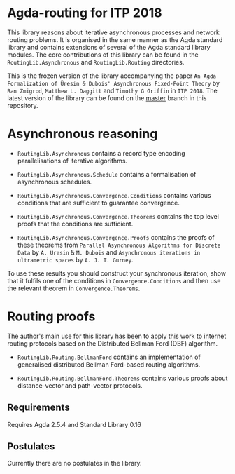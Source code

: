 # Agda-routing for ITP 2018

This library reasons about iterative asynchronous processes and network routing problems.
It is organised in the same manner as the Agda standard library and contains extensions of
several of the Agda standard library modules. The core contributions of this library
can be found in the `RoutingLib.Asynchronous` and `RoutingLib.Routing` directories.

This is the frozen version of the library accompanying the paper
`An Agda Formalization of Üresin & Dubois' Asynchronous Fixed-Point Theory`
by `Ran Zmigrod`, `Matthew L. Daggitt` and `Timothy G Griffin` in `ITP 2018`.
The latest version of the library can be found on the
[master](https://github.com/MatthewDaggitt/agda-routing/tree/master) branch in this
repository.

# Asynchronous reasoning

* `RoutingLib.Asynchronous` contains a record type encoding parallelisations of iterative algorithms.

* `RoutingLib.Asynchronous.Schedule` contains a formalisation of asynchronous schedules.

* `RoutingLib.Asynchronous.Convergence.Conditions` contains various conditions that are sufficient
  to guarantee convergence.

* `RoutingLib.Asynchronous.Convergence.Theorems` contains the top level proofs that the conditions
  are sufficient.

* `RoutingLib.Asynchronous.Convergence.Proofs` contains the proofs of these theorems from
  `Parallel Asynchronous Algorithms for Discrete Data` by `A. Uresin` & `M. Dubois` and
  `Asynchronous iterations in ultrametric spaces` by `A. J. T. Gurney`.

To use these results you should construct your synchronous iteration, show that it fulfils one of the
conditions in `Convergence.Conditions` and then use the relevant theorem in `Convergence.Theorems`.

# Routing proofs

The author's main use for this library has been to apply this work to internet routing protocols based
on the Distributed Bellman Ford (DBF) algorithm.

* `RoutingLib.Routing.BellmanFord` contains an implementation of generalised distributed Bellman Ford-based routing algorithms.

* `RoutingLib.Routing.BellmanFord.Theorems` contains various proofs about distance-vector and path-vector protocols.

## Requirements

Requires Agda 2.5.4 and Standard Library 0.16

## Postulates

Currently there are no postulates in the library.
